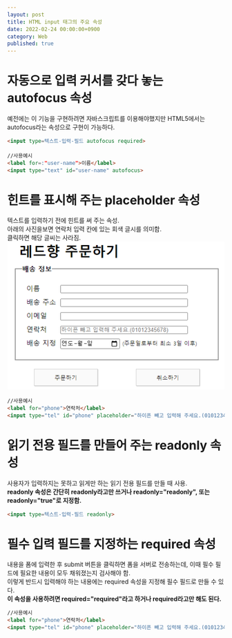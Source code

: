 ```yaml
---
layout: post
title: HTML input 태그의 주요 속성
date: 2022-02-24 00:00:00+0900
category: Web
published: true
---
```

# 자동으로 입력 커서를 갖다 놓는 autofocus 속성

예전에는 이 기능을 구현하려면 자바스크립트를 이용해야했지만 HTML5에서는
autofocus라는 속성으로 구현이 가능하다.  
```html
<input type=텍스트-입력-필드 autofocus required> 

//사용예시
<label for=:"user-name">이름</label>
<input type="text" id="user-name" autofocus>
```
# 힌트를 표시해 주는 placeholder 속성
텍스트를 입력하기 전에 힌트를 써 주는 속성.  
아래의 사진을보면 연락처 입력 칸에 있는 회색 글시를 의미함.  
클릭하면 해당 글씨는 사라짐.  
![힌트](\images\html\placeholder1.png)
```html
//사용예시
<label for="phone">연락처</label>
<input type="tel" id="phone" placeholder="하이픈 빼고 입력해 주세요.(01012345678)" required>
```
# 읽기 전용 필드를 만들어 주는 readonly 속성
사용자가 입력하지는 못하고 읽게만 하는 읽기 전용 필드를 만들 때 사용.  
**readonly 속성은 간단히 readonly라고만 쓰거나 readonly="readonly", 또는 readonly="true"로 지정함.**  
```html
<input type=텍스트-입력-필드 readonly>
```

# 필수 입력 필드를 지정하는 required 속성
내용을 폼에 입력한 후 submit 버튼을 클릭하면 폼을 서버로 전송하는데, 이때 필수 필드에 필요한 내용이 모두 채워졌는지 검사해야 함.  
이렇게 반드시 입력해야 하는 내용에는 required 속성을 지정해 필수 필드로 만들 수 있다.  
**이 속성을 사용하려면 required="required"라고 하거나 required라고만 해도 된다.**  
```html
//사용예시
<label for="phone">연락처</label>
<input type="tel" id="phone" placeholder="하이픈 빼고 입력해 주세요.(01012345678)" required>
```